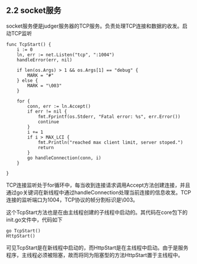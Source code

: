 ## 2.2 socket服务

socket服务便是judger服务器的TCP服务。负责处理TCP连接和数据的收发。启动TCP监听

```golang
func TcpStart() {
	i := 0
	ln, err := net.Listen("tcp", ":1004")
	handleError(err, nil)

	if len(os.Args) > 1 && os.Args[1] == "debug" {
		MARK = "#"
	} else {
		MARK = "\003"
	}

	for {
		conn, err := ln.Accept()
		if err != nil {
			fmt.Fprintf(os.Stderr, "Fatal error: %s", err.Error())
			continue
		}
		i += 1
		if i > MAX_LCI {
			fmt.Println("reached max client limit, server stoped.")
			return
		}
		go handleConnection(conn, i)
	}

}
```
TCP连接监听处于for循环中，每当收到连接请求调用Accept方法创建连接，并且通过go关键词在新线程中通过handleConnection处理当前连接的信息收发。TCP连接的监听端口为1004，TCP协议的帧分割标识是\003。

这个TcpStart方法也是在由主线程创建的子线程中启动的。其代码在core包下的init.go文件中，代码如下

```golang
go TcpStart()
HttpStart()
```
可见TcpStart是在新线程中启动的，而HttpStart是在主线程中启动。由于是服务程序，主线程必须被阻塞，故而将同为阻塞型的方法HttpStart置于主线程中。

